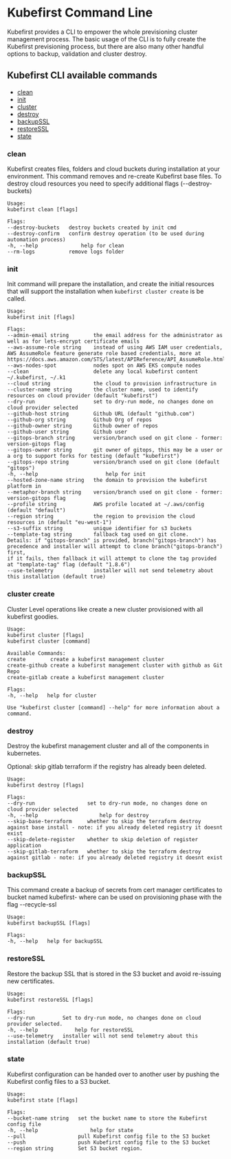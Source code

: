 # Kubefirst Command Line

Kubefirst provides a CLI to empower the whole previsioning cluster management process. The basic usage of the CLI is to
fully create the Kubefirst previsioning process, but there are also many other handful options to backup, validation and
cluster destroy.

## Kubefirst CLI available commands

- [clean](#clean)
- [init](#init)
- [cluster](#cluster-create)
- [destroy](#destroy)
- [backupSSL](#backupssl)
- [restoreSSL](#restoressl)
- [state](#state)

### clean

Kubefirst creates files, folders and cloud buckets during installation at your environment. This command removes and
re-create Kubefirst base files. To destroy cloud resources you need to specify additional flags (--destroy-buckets)

```
Usage:
kubefirst clean [flags]

Flags:
--destroy-buckets   destroy buckets created by init cmd
--destroy-confirm   confirm destroy operation (to be used during automation process)
-h, --help              help for clean
--rm-logs           remove logs folder
```

### init

Init command will prepare the installation, and create the initial resources that will support the installation when 
`kubefirst cluster create` is be called.

```
Usage:
kubefirst init [flags]

Flags:
--admin-email string        the email address for the administrator as well as for lets-encrypt certificate emails
--aws-assume-role string    instead of using AWS IAM user credentials, AWS AssumeRole feature generate role based credentials, more at https://docs.aws.amazon.com/STS/latest/APIReference/API_AssumeRole.html
--aws-nodes-spot            nodes spot on AWS EKS compute nodes
--clean                     delete any local kubefirst content ~/.kubefirst, ~/.k1
--cloud string              the cloud to provision infrastructure in
--cluster-name string       the cluster name, used to identify resources on cloud provider (default "kubefirst")
--dry-run                   set to dry-run mode, no changes done on cloud provider selected
--github-host string        Github URL (default "github.com")
--github-org string         Github Org of repos
--github-owner string       Github owner of repos
--github-user string        Github user
--gitops-branch string      version/branch used on git clone - former: version-gitops flag
--gitops-owner string       git owner of gitops, this may be a user or a org to support forks for testing (default "kubefirst")
--gitops-repo string        version/branch used on git clone (default "gitops")
-h, --help                      help for init
--hosted-zone-name string   the domain to provision the kubefirst platform in
--metaphor-branch string    version/branch used on git clone - former: version-gitops flag
--profile string            AWS profile located at ~/.aws/config (default "default")
--region string             the region to provision the cloud resources in (default "eu-west-1")
--s3-suffix string          unique identifier for s3 buckets
--template-tag string       fallback tag used on git clone.
Details: if "gitops-branch" is provided, branch("gitops-branch") has precedence and installer will attempt to clone branch("gitops-branch") first,
if it fails, then fallback it will attempt to clone the tag provided at "template-tag" flag (default "1.8.6")
--use-telemetry             installer will not send telemetry about this installation (default true)
```

### cluster create

Cluster Level operations like create a new cluster provisioned with all kubefirst goodies.

```
Usage:
kubefirst cluster [flags]
kubefirst cluster [command]

Available Commands:
create        create a kubefirst management cluster
create-github create a kubefirst management cluster with github as Git Repo
create-gitlab create a kubefirst management cluster

Flags:
-h, --help   help for cluster

Use "kubefirst cluster [command] --help" for more information about a command.
```

### destroy

Destroy the kubefirst management cluster and all of the components in kubernetes.

Optional: skip gitlab terraform if the registry has already been deleted.

```
Usage:
kubefirst destroy [flags]

Flags:
--dry-run                 set to dry-run mode, no changes done on cloud provider selected
-h, --help                    help for destroy
--skip-base-terraform     whether to skip the terraform destroy against base install - note: if you already deleted registry it doesnt exist
--skip-delete-register    whether to skip deletion of register application
--skip-gitlab-terraform   whether to skip the terraform destroy against gitlab - note: if you already deleted registry it doesnt exist
```

### backupSSL
This command create a backup of secrets from cert manager certificates to bucket named kubefirst-<DOMAIN> where can be 
used on provisioning phase with the flag --recycle-ssl

```
Usage:
kubefirst backupSSL [flags]

Flags:
-h, --help   help for backupSSL
```

### restoreSSL

Restore the backup SSL that is stored in the S3 bucket and avoid re-issuing new certificates.

```
Usage:
kubefirst restoreSSL [flags]

Flags:
--dry-run         Set to dry-run mode, no changes done on cloud provider selected.
-h, --help            help for restoreSSL
--use-telemetry   installer will not send telemetry about this installation (default true)
```

### state

Kubefirst configuration can be handed over to another user by pushing the Kubefirst config files to a S3 bucket.

```
Usage:
kubefirst state [flags]

Flags:
--bucket-name string   set the bucket name to store the Kubefirst config file
-h, --help                 help for state
--pull                 pull Kubefirst config file to the S3 bucket
--push                 push Kubefirst config file to the S3 bucket
--region string        Set S3 bucket region.
```

